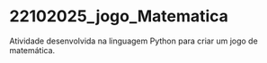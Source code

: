 # 22102025_jogo_Matematica
Atividade desenvolvida na linguagem Python para criar um jogo de matemática.

